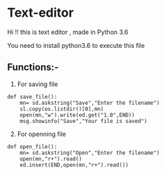 # Text-editor
Hi !! this is text editor , made in Python 3.6

You need to install python3.6 to execute this file

## Functions:-

1) For saving file
```
def save_file():
	mn= sd.askstring("Save","Enter the filename")
	sl.copy(os.listdir()[0],mn)
	open(mn,"w").write(ed.get("1.0",END))
	msg.showinfo("Save","Your file is saved")
```

2) For openning file
```
def open_file():
	mn= sd.askstring("Open","Enter the filename")
	open(mn,"r+").read()
	ed.insert(END,open(mn,"r+").read())
```
